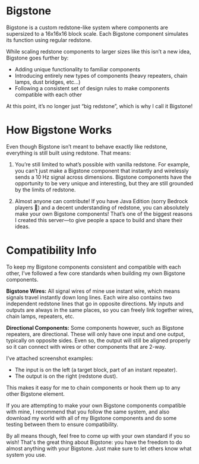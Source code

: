 # **Bigstone**
Bigstone is a custom redstone-like system where components are supersized to a 16x16x16 block scale. Each Bigstone component simulates its function using regular redstone.

While scaling redstone components to larger sizes like this isn’t a new idea, Bigstone goes further by:
- Adding unique functionality to familiar components
- Introducing entirely new types of components (heavy repeaters, chain lamps, dust bridges, etc...)
- Following a consistent set of design rules to make components compatible with each other

At this point, it’s no longer just “big redstone”, which is why I call it Bigstone!

# **How Bigstone Works**
Even though Bigstone isn’t meant to behave exactly like redstone, everything is still built using redstone. That means:

1. You’re still limited to what’s possible with vanilla redstone. For example, you can’t just make a Bigstone component that instantly and wirelessly sends a 10 Hz signal across dimensions. Bigstone components have the opportunity to be very unique and interesting, but they are still grounded by the limits of redstone.

2. Almost anyone can contribute! If you have Java Edition (sorry Bedrock players 😬) and a decent understanding of redstone, you can absolutely make your own Bigstone components! That’s one of the biggest reasons I created this server—to give people a space to build and share their ideas.

# **Compatibility Info**
To keep my Bigstone components consistent and compatible with each other, I’ve followed a few core standards when building my own Bigstone components.

**Bigstone Wires:**
All signal wires of mine use instant wire, which means signals travel instantly down long lines. Each wire also contains two independent redstone lines that go in opposite directions. My inputs and outputs are always in the same places, so you can freely link together wires, chain lamps, repeaters, etc.

**Directional Components:**
Some components however, such as Bigstone repeaters, are directional. These will only have one input and one output, typically on opposite sides. Even so, the output will still be aligned properly so it can connect with wires or other components that are 2-way.

I’ve attached screenshot examples:
- The input is on the left (a target block, part of an instant repeater).
- The output is on the right (redstone dust).

This makes it easy for me to chain components or hook them up to any other Bigstone element.

If you are attempting to make your own Bigstone components compatible with mine, I recommend that you follow the same system, and also download my world with all of my Bigstone components and do some testing between them to ensure compatibility.

By all means though, feel free to come up with your own standard if you so wish! That's the great thing about Bigstone: you have the freedom to do almost anything with your Bigstone. Just make sure to let others know what system you use.
